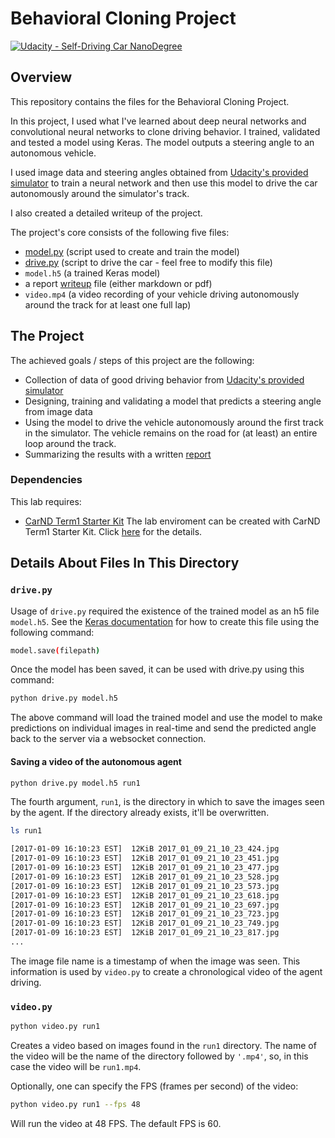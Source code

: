 # Behavioral Cloning Project

[![Udacity - Self-Driving Car NanoDegree](https://s3.amazonaws.com/udacity-sdc/github/shield-carnd.svg)](http://www.udacity.com/drive)

Overview
---
This repository contains the files for the Behavioral Cloning Project.

In this project, I used what I've learned about deep neural networks and convolutional neural networks to clone driving behavior. 
I trained, validated and tested a model using Keras. The model outputs a steering angle to an autonomous vehicle.

I used image data and steering angles obtained from [Udacity's provided simulator](https://github.com/udacity/self-driving-car-sim) to train a neural network and then use this model to drive the car autonomously around the simulator's track.

I also created a detailed writeup of the project.

The project's core consists of the following five files:
* [model.py](model.py) (script used to create and train the model)
* [drive.py](drive.py) (script to drive the car - feel free to modify this file)
* `model.h5` (a trained Keras model)
* a report [writeup](writeup_report.md) file (either markdown or pdf)
* `video.mp4` (a video recording of your vehicle driving autonomously around the track for at least one full lap)

The Project
---
The achieved goals / steps of this project are the following:
* Collection of data of good driving behavior from [Udacity's provided simulator](https://github.com/udacity/self-driving-car-sim)
* Designing, training and validating a model that predicts a steering angle from image data
* Using the model to drive the vehicle autonomously around the first track in the simulator. The vehicle remains on the road for (at least) an entire loop around the track.
* Summarizing the results with a written [report](writeup_report.md)

### Dependencies
This lab requires:

* [CarND Term1 Starter Kit](https://github.com/udacity/CarND-Term1-Starter-Kit)
The lab enviroment can be created with CarND Term1 Starter Kit. Click [here](https://github.com/udacity/CarND-Term1-Starter-Kit/blob/master/README.md) for the details.

## Details About Files In This Directory

### `drive.py`

Usage of `drive.py` required the existence of the trained model as an h5 file `model.h5`.
See the [Keras documentation](https://keras.io/getting-started/faq/#how-can-i-save-a-keras-model) for how to create this file using the following command:
```sh
model.save(filepath)
```

Once the model has been saved, it can be used with drive.py using this command:

```sh
python drive.py model.h5
```

The above command will load the trained model and use the model to make predictions on individual images in real-time and send the predicted angle back to the server via a websocket connection.

#### Saving a video of the autonomous agent

```sh
python drive.py model.h5 run1
```

The fourth argument, `run1`, is the directory in which to save the images seen by the agent. If the directory already exists, it'll be overwritten.

```sh
ls run1

[2017-01-09 16:10:23 EST]  12KiB 2017_01_09_21_10_23_424.jpg
[2017-01-09 16:10:23 EST]  12KiB 2017_01_09_21_10_23_451.jpg
[2017-01-09 16:10:23 EST]  12KiB 2017_01_09_21_10_23_477.jpg
[2017-01-09 16:10:23 EST]  12KiB 2017_01_09_21_10_23_528.jpg
[2017-01-09 16:10:23 EST]  12KiB 2017_01_09_21_10_23_573.jpg
[2017-01-09 16:10:23 EST]  12KiB 2017_01_09_21_10_23_618.jpg
[2017-01-09 16:10:23 EST]  12KiB 2017_01_09_21_10_23_697.jpg
[2017-01-09 16:10:23 EST]  12KiB 2017_01_09_21_10_23_723.jpg
[2017-01-09 16:10:23 EST]  12KiB 2017_01_09_21_10_23_749.jpg
[2017-01-09 16:10:23 EST]  12KiB 2017_01_09_21_10_23_817.jpg
...
```

The image file name is a timestamp of when the image was seen. This information is used by `video.py` to create a chronological video of the agent driving.

### `video.py`

```sh
python video.py run1
```

Creates a video based on images found in the `run1` directory. The name of the video will be the name of the directory followed by `'.mp4'`, so, in this case the video will be `run1.mp4`.

Optionally, one can specify the FPS (frames per second) of the video:

```sh
python video.py run1 --fps 48
```

Will run the video at 48 FPS. The default FPS is 60.
